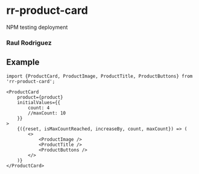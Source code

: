 # rr-product-card

NPM testing deployment

### Raul Rodriguez

## Example

```
import {ProductCard, ProductImage, ProductTitle, ProductButtons} from 'rr-product-card';
```

```
<ProductCard
    product={product}
    initialValues={{
        count: 4
        //maxCount: 10
    }}
>
    {({reset, isMaxCountReached, increaseBy, count, maxCount}) => (
        <>
            <ProductImage />
            <ProductTitle />
            <ProductButtons />
        </>
    )}
</ProductCard>

```
